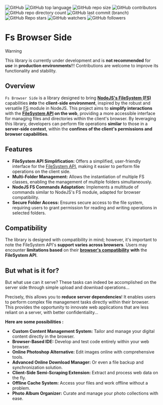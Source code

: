![GitHub](https://img.shields.io/github/license/WaRtr0/FsBrowserSide) ![GitHub top language](https://img.shields.io/github/languages/top/WaRtr0/FsBrowserSide) ![GitHub repo size](https://img.shields.io/github/repo-size/WaRtr0/FsBrowserSide) ![GitHub contributors](https://img.shields.io/github/contributors/WaRtr0/FsBrowserSide) ![GitHub repo directory count](https://img.shields.io/github/directory-file-count/WaRtr0/FsBrowserSide) ![GitHub last commit (branch)](https://img.shields.io/github/last-commit/WaRtr0/FsBrowserSide/master) ![GitHub Repo stars](https://img.shields.io/github/stars/WaRtr0/FsBrowserSide) ![GitHub watchers](https://img.shields.io/github/watchers/WaRtr0/FsBrowserSide) ![GitHub followers](https://img.shields.io/github/followers/WaRtr0)

# Fs Browser Side

> [!warning]
> This library is currently under development and is **not recommended** for ***use*** in **production environments**!!! Contributions are welcome to improve its functionality and stability.

## Overview

`Fs Browser Side` is a library designed to bring **[NodeJS's FileSystem (FS)](https://nodejs.org/api/fs.html)** capabilities ___into___ the **client-side environment**, inspired by the robust and versatile [FS](https://nodejs.org/api/fs.html) module in NodeJS. This project aims to **simplify interactions** with the **[FileSystem API](https://developer.mozilla.org/en-US/docs/Web/API/File_System_API) on the web**, providing a more accessible interface for managing files and directories within the client's browser. By leveraging this library, developers can perform file operations **similar** to those in a **server-side context**, within the **confines of the client's permissions and browser capabilities**.

## Features

- **FileSystem API Simplification:** Offers a simplified, user-friendly interface for the [FileSystem API](https://developer.mozilla.org/en-US/docs/Web/API/File_System_API), making it easier to perform file operations on the client side.
- **Multi-Folder Management:** Allows the instantiation of multiple FS classes, enabling the management of multiple folders simultaneously.
- **NodeJS FS Commands Adaptation:** Implements a multitude of commands similar to NodeJS's FS module, adapted for browser compatibility.
- **Secure Folder Access:** Ensures secure access to the file system, requiring users to grant permission for reading and writing operations in selected folders.

## Compatibility

The library is designed with compatibility in mind; however, it's important to note the FileSystem API's **support varies across browsers**. Users may encounter **limitations based** on their **[browser's compatibility](https://developer.mozilla.org/en-US/docs/Web/API/File_System_API#browser_compatibility)** **with** the **FileSystem API**.

## But what is it for?

But what use can it serve? These tasks can indeed be accomplished on the server side through simple upload and download operations...

Precisely, this allows you to **reduce server dependencies**! It enables users to perform complex file management tasks directly within their browser. This provides the opportunity to innovate web applications that are less reliant on a server, with better confidentiality...

**Here are some possibilities :**

- **Custom Content Management System:** Tailor and manage your digital content directly in the browser.
- **Browser-Based IDE:** Develop and test code entirely within your web browser.
- **Online Photoshop Alternative:** Edit images online with comprehensive tools.
- **Advanced Online Download Manager:** Or even a file backup and synchronization solution.
- **Client-Side Semi-Scraping Extension:** Extract and process web data on the fly.
- **Offline Cache System:** Access your files and work offline without a problem.
- **Photo Album Organizer:** Curate and manage your photo collections with ease.
